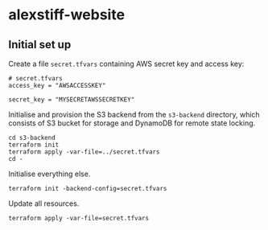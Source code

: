 # alexstiff-website

## Initial set up

Create a file `secret.tfvars` containing AWS secret key and access key:
```
# secret.tfvars
access_key = "AWSACCESSKEY"

secret_key = "MYSECRETAWSSECRETKEY"
```
Initialise  and provision the S3 backend from the `s3-backend` directory, which consists of S3 bucket for storage and DynamoDB for remote state locking.
```
cd s3-backend
terraform init
terraform apply -var-file=../secret.tfvars
cd -
```

Initialise everything else.
```
terraform init -backend-config=secret.tfvars
```

Update all resources.
```
terraform apply -var-file=secret.tfvars
```